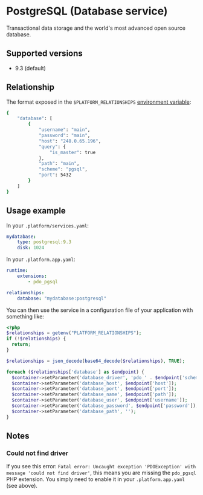 # PostgreSQL (Database service)

Transactional data storage  and the world's most advanced open source database.

## Supported versions

* 9.3 (default)

## Relationship

The format exposed in the ``$PLATFORM_RELATIONSHIPS`` [environment variable](reference/environment-variables.md):

```bash
{
    "database": [
        {
            "username": "main",
            "password": "main",
            "host": "248.0.65.196",
            "query": {
                "is_master": true
            },
            "path": "main",
            "scheme": "pgsql",
            "port": 5432
        }
    ]
}
```

## Usage example

In your ``.platform/services.yaml``:

```yaml
mydatabase:
    type: postgresql:9.3
    disk: 1024
```

In your ``.platform.app.yaml``:

```yaml
runtime:
    extensions:
        - pdo_pgsql

relationships:
    database: "mydatabase:postgresql"
```

You can then use the service in a configuration file of your application with something like:

```php
<?php
$relationships = getenv("PLATFORM_RELATIONSHIPS");
if (!$relationships) {
  return;
}

$relationships = json_decode(base64_decode($relationships), TRUE);

foreach ($relationships['database'] as $endpoint) {
  $container->setParameter('database_driver', 'pdo_' . $endpoint['scheme']);
  $container->setParameter('database_host', $endpoint['host']);
  $container->setParameter('database_port', $endpoint['port']);
  $container->setParameter('database_name', $endpoint['path']);
  $container->setParameter('database_user', $endpoint['username']);
  $container->setParameter('database_password', $endpoint['password']);
  $container->setParameter('database_path', '');
}
```

## Notes

### Could not find driver

If you see this error: ``Fatal error: Uncaught exception 'PDOException' with message 'could not find driver'``, 
this means you are missing the ``pdo_pgsql`` PHP extension. You simply need to enable it in your ``.platform.app.yaml``
(see above).

